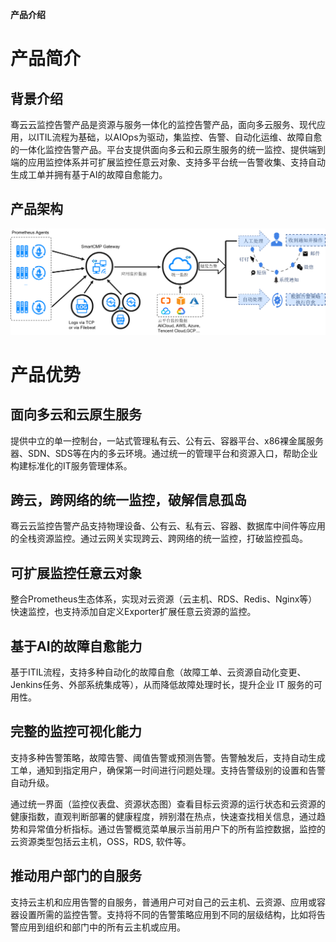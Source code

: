 


**产品介绍**

# 产品简介

## 背景介绍

骞云云监控告警产品是资源与服务一体化的监控告警产品，面向多云服务、现代应用，以ITIL流程为基础，以AIOps为驱动，集监控、告警、自动化运维、故障自愈的一体化监控告警产品。平台支提供面向多云和云原生服务的统一监控、提供端到端的应用监控体系并可扩展监控任意云对象、支持多平台统一告警收集、支持自动生成工单并拥有基于AI的故障自愈能力。

## 产品架构

![云监控告警产品](../../picture/Admin/云监控告警平台.png)

# 产品优势

## 面向多云和云原生服务

提供中立的单一控制台，一站式管理私有云、公有云、容器平台、x86裸金属服务器、SDN、SDS等在内的多云环境。通过统一的管理平台和资源入口，帮助企业构建标准化的IT服务管理体系。

## 跨云，跨网络的统一监控，破解信息孤岛

骞云云监控告警产品支持物理设备、公有云、私有云、容器、数据库中间件等应用的全栈资源监控。通过云网关实现跨云、跨网络的统一监控，打破监控孤岛。

## 可扩展监控任意云对象

整合Prometheus生态体系，实现对云资源（云主机、RDS、Redis、Nginx等）快速监控，也支持添加自定义Exporter扩展任意云资源的监控。

## 基于AI的故障自愈能力

基于ITIL流程，支持多种自动化的故障自愈（故障工单、云资源自动化变更、Jenkins任务、外部系统集成等），从而降低故障处理时长，提升企业 IT 服务的可用性。

## 完整的监控可视化能力

支持多种告警策略，故障告警、阈值告警或预测告警。告警触发后，支持自动生成工单，通知到指定用户，确保第一时间进行问题处理。支持告警级别的设置和告警自动升级。

通过统一界面（监控仪表盘、资源状态图）查看目标云资源的运行状态和云资源的健康指数，直观判断部署的健康程度，辨别潜在热点，快速查找相关信息，通过趋势和异常值分析指标。通过告警概览菜单展示当前用户下的所有监控数据，监控的云资源类型包括云主机，OSS，RDS, 软件等。

## 推动用户部门的自服务

支持云主机和应用告警的自服务，普通用户可对自己的云主机、云资源、应用或容器设置所需的监控告警。支持将不同的告警策略应用到不同的层级结构，比如将告警应用到组织和部门中的所有云主机或应用。
